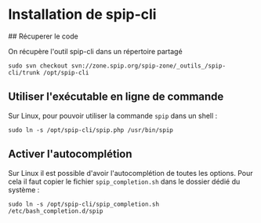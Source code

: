 # Installation de spip-cli

## Récuperer le code

On récupère l'outil spip-cli dans un répertoire partagé

```
sudo svn checkout svn://zone.spip.org/spip-zone/_outils_/spip-cli/trunk /opt/spip-cli
```

## Utiliser l'exécutable en ligne de commande

Sur Linux, pour pouvoir utiliser la commande `spip` dans un shell :

```
sudo ln -s /opt/spip-cli/spip.php /usr/bin/spip
```

## Activer l'autocomplétion

Sur Linux il est possible d'avoir l'autocomplétion de toutes les options. Pour cela il faut copier le fichier `spip_completion.sh` dans le dossier dédié du système :

```
sudo ln -s /opt/spip-cli/spip_completion.sh /etc/bash_completion.d/spip
```
